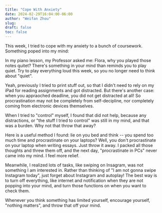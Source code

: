 ```yaml
---
title: "Cope With Anxiety"
date: 2024-02-29T16:04:00-06:00
author: "Weifan Zhou"
slug:
draft: false
toc: false
---
```

<p>This week, I tried to cope with my anxiety to a bunch of coursework. Something poped into my mind:</p> <p>In my piano lesson, my Professor asked me: Flora, why you played those notes quitet? There's something in your mind than reminds you to play quiet. Try to play everything loud this week, so you no longer need to think about "quiet".</p> <p>Yeah, previously I tried to print stuff out, so that I didn't need to rely on my iPad for reading assignments and got distracted. But there's another case: when you appraoched deadline, you did not get distracted at all! So procrastination may not be completely from self-decipline, nor completely coming from electronic devices themselves.</p> <p>When I tried to "control" myself, I found that did not help, because any distractions, or "the stuff I tried to control" was still in my mind, and that was a burden. Why not that throw that away?</p> <p>Here is a useful method I found: lie on you bed and think -- you spend too much time and procrastinate on your laptops? Well, you don't procrastinate on your laptop when writing essays. Just throw it away. I packed all those thoughts and threw them off, and the next day, "procrastinate in PCs" never came into my mind. I feel more relief.</p> <p>Meanwhile, I realized lots of tasks, like swiping on Insagram, was not something I am interested in. Rather than thinking of "I am not gonna swipe Instagram today", just forget about Instagram and autoplay! The best way is to turn off everything, like internet and notification when they are not popping into your mind, and turn those functions on when you want to check them.</p> <p>Whenever you think something has limited yourself, encourage yourself, "nothing matters", and throw that off your mind.</p>